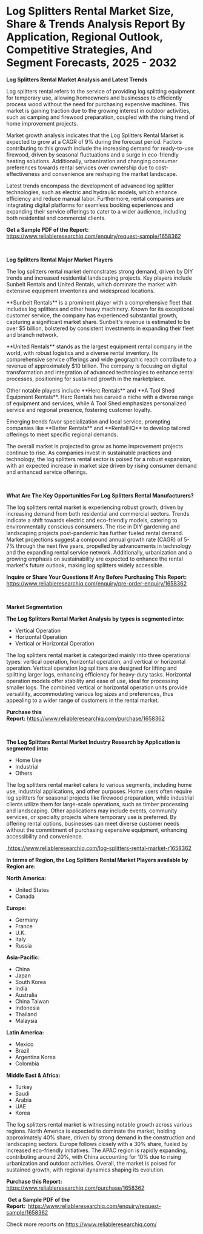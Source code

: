 <p><h1>Log Splitters Rental Market Size, Share & Trends Analysis Report By Application, Regional Outlook, Competitive Strategies, And Segment Forecasts, 2025 - 2032</h1></p><p><strong>Log Splitters Rental Market Analysis and Latest Trends</strong></p>
<p><p>Log splitters rental refers to the service of providing log splitting equipment for temporary use, allowing homeowners and businesses to efficiently process wood without the need for purchasing expensive machines. This market is gaining traction due to the growing interest in outdoor activities, such as camping and firewood preparation, coupled with the rising trend of home improvement projects.</p><p>Market growth analysis indicates that the Log Splitters Rental Market is expected to grow at a CAGR of 9% during the forecast period. Factors contributing to this growth include the increasing demand for ready-to-use firewood, driven by seasonal fluctuations and a surge in eco-friendly heating solutions. Additionally, urbanization and changing consumer preferences towards rental services over ownership due to cost-effectiveness and convenience are reshaping the market landscape.</p><p>Latest trends encompass the development of advanced log splitter technologies, such as electric and hydraulic models, which enhance efficiency and reduce manual labor. Furthermore, rental companies are integrating digital platforms for seamless booking experiences and expanding their service offerings to cater to a wider audience, including both residential and commercial clients.</p></p>
<p><strong>Get a Sample PDF of the Report:&nbsp;</strong> <a href="https://www.reliableresearchiq.com/enquiry/request-sample/1658362?utm_campaign=3503&utm_medium=2&utm_source=Github&utm_content=ia&utm_term=08042025&utm_id=log-splitters-rental">https://www.reliableresearchiq.com/enquiry/request-sample/1658362</a></p>
<p>&nbsp;</p>
<p><strong>Log Splitters Rental Major Market Players</strong></p>
<p><p>The log splitters rental market demonstrates strong demand, driven by DIY trends and increased residential landscaping projects. Key players include Sunbelt Rentals and United Rentals, which dominate the market with extensive equipment inventories and widespread locations.</p><p>**Sunbelt Rentals** is a prominent player with a comprehensive fleet that includes log splitters and other heavy machinery. Known for its exceptional customer service, the company has experienced substantial growth, capturing a significant market share. Sunbelt's revenue is estimated to be over $5 billion, bolstered by consistent investments in expanding their fleet and branch network.</p><p>**United Rentals** stands as the largest equipment rental company in the world, with robust logistics and a diverse rental inventory. Its comprehensive service offerings and wide geographic reach contribute to a revenue of approximately $10 billion. The company is focusing on digital transformation and integration of advanced technologies to enhance rental processes, positioning for sustained growth in the marketplace.</p><p>Other notable players include **Herc Rentals** and **A Tool Shed Equipment Rentals**. Herc Rentals has carved a niche with a diverse range of equipment and services, while A Tool Shed emphasizes personalized service and regional presence, fostering customer loyalty. </p><p>Emerging trends favor specialization and local service, prompting companies like **Better Rentals** and **RentalHQ** to develop tailored offerings to meet specific regional demands. </p><p>The overall market is projected to grow as home improvement projects continue to rise. As companies invest in sustainable practices and technology, the log splitters rental sector is poised for a robust expansion, with an expected increase in market size driven by rising consumer demand and enhanced service offerings.</p></p>
<p>&nbsp;</p>
<p><strong>What Are The Key Opportunities For Log Splitters Rental Manufacturers?</strong></p>
<p><p>The log splitters rental market is experiencing robust growth, driven by increasing demand from both residential and commercial sectors. Trends indicate a shift towards electric and eco-friendly models, catering to environmentally conscious consumers. The rise in DIY gardening and landscaping projects post-pandemic has further fueled rental demand. Market projections suggest a compound annual growth rate (CAGR) of 5-7% through the next five years, propelled by advancements in technology and the expanding rental service network. Additionally, urbanization and a growing emphasis on sustainability are expected to enhance the rental market's future outlook, making log splitters widely accessible.</p></p>
<p><strong>Inquire or Share Your Questions If Any Before Purchasing This Report:</strong> <a href="https://www.reliableresearchiq.com/enquiry/pre-order-enquiry/1658362?utm_campaign=3503&utm_medium=2&utm_source=Github&utm_content=ia&utm_term=08042025&utm_id=log-splitters-rental">https://www.reliableresearchiq.com/enquiry/pre-order-enquiry/1658362</a></p>
<p>&nbsp;</p>
<p><strong>Market Segmentation</strong></p>
<p><strong>The Log Splitters Rental Market Analysis by types is segmented into:</strong></p>
<p><ul><li>Vertical Operation</li><li>Horizontal Operation</li><li>Vertical or Horizontal Operation</li></ul></p>
<p><p>The log splitters rental market is categorized mainly into three operational types: vertical operation, horizontal operation, and vertical or horizontal operation. Vertical operation log splitters are designed for lifting and splitting larger logs, enhancing efficiency for heavy-duty tasks. Horizontal operation models offer stability and ease of use, ideal for processing smaller logs. The combined vertical or horizontal operation units provide versatility, accommodating various log sizes and preferences, thus appealing to a wider range of customers in the rental market.</p></p>
<p><strong>Purchase this Report:&nbsp;</strong><a href="https://www.reliableresearchiq.com/purchase/1658362?utm_campaign=3503&utm_medium=2&utm_source=Github&utm_content=ia&utm_term=08042025&utm_id=log-splitters-rental">https://www.reliableresearchiq.com/purchase/1658362</a></p>
<p>&nbsp;</p>
<p><strong>The Log Splitters Rental Market Industry Research by Application is segmented into:</strong></p>
<p><ul><li>Home Use</li><li>Industrial</li><li>Others</li></ul></p>
<p><p>The log splitters rental market caters to various segments, including home use, industrial applications, and other purposes. Home users often require log splitters for seasonal projects like firewood preparation, while industrial clients utilize them for large-scale operations, such as timber processing and landscaping. Other applications may include events, community services, or specialty projects where temporary use is preferred. By offering rental options, businesses can meet diverse customer needs without the commitment of purchasing expensive equipment, enhancing accessibility and convenience.</p></p>
<p><a href="https://www.reliableresearchiq.com/log-splitters-rental-market-r1658362?utm_campaign=3503&utm_medium=2&utm_source=Github&utm_content=ia&utm_term=08042025&utm_id=log-splitters-rental">&nbsp;https://www.reliableresearchiq.com/log-splitters-rental-market-r1658362</a></p>
<p><strong>In terms of Region, the Log Splitters Rental Market Players available by Region are:</strong></p>
<p>
    <p> <strong> North America: </strong>
        <ul>
            <li>United States</li>
            <li>Canada</li>
        </ul>
        </p> 
    <p> <strong> Europe: </strong>
        <ul>
            <li>Germany</li>
            <li>France</li>
            <li>U.K.</li>
            <li>Italy</li>
            <li>Russia</li>
        </ul>
        </p> 
    <p> <strong> Asia-Pacific: </strong>
        <ul>
            <li>China</li>
            <li>Japan</li>
            <li>South Korea</li>
            <li>India</li>
            <li>Australia</li>
            <li>China Taiwan</li>
            <li>Indonesia</li>
            <li>Thailand</li>
            <li>Malaysia</li>
        </ul>
        </p> 
    <p> <strong> Latin America: </strong>
        <ul>
            <li>Mexico</li>
            <li>Brazil</li>
            <li>Argentina Korea</li>
            <li>Colombia</li>
        </ul>
        </p> 
    <p> <strong> Middle East & Africa: </strong>
        <ul>
            <li>Turkey</li>
            <li>Saudi</li>
            <li>Arabia</li>
            <li>UAE</li>
            <li>Korea</li>
        </ul>
    </p>
    </p>
<p><p>The log splitters rental market is witnessing notable growth across various regions. North America is expected to dominate the market, holding approximately 40% share, driven by strong demand in the construction and landscaping sectors. Europe follows closely with a 30% share, fueled by increased eco-friendly initiatives. The APAC region is rapidly expanding, contributing around 20%, with China accounting for 10% due to rising urbanization and outdoor activities. Overall, the market is poised for sustained growth, with regional dynamics shaping its evolution.</p></p>
<p><strong>Purchase this Report: </strong><a href="https://www.reliableresearchiq.com/purchase/1658362?utm_campaign=3503&utm_medium=2&utm_source=Github&utm_content=ia&utm_term=08042025&utm_id=log-splitters-rental">https://www.reliableresearchiq.com/purchase/1658362</a></p>
<p>&nbsp;<strong>Get a Sample PDF of the Report:&nbsp;&nbsp;</strong><a href="https://www.reliableresearchiq.com/enquiry/request-sample/1658362?utm_campaign=3503&utm_medium=2&utm_source=Github&utm_content=ia&utm_term=08042025&utm_id=log-splitters-rental">https://www.reliableresearchiq.com/enquiry/request-sample/1658362</a></p>
<p><strong></strong></p>
<p>Check more reports on <a href="https://www.reliableresearchiq.com/?utm_campaign=3503&utm_medium=2&utm_source=Github&utm_content=ia&utm_term=08042025&utm_id=log-splitters-rental">https://www.reliableresearchiq.com/</a></p>